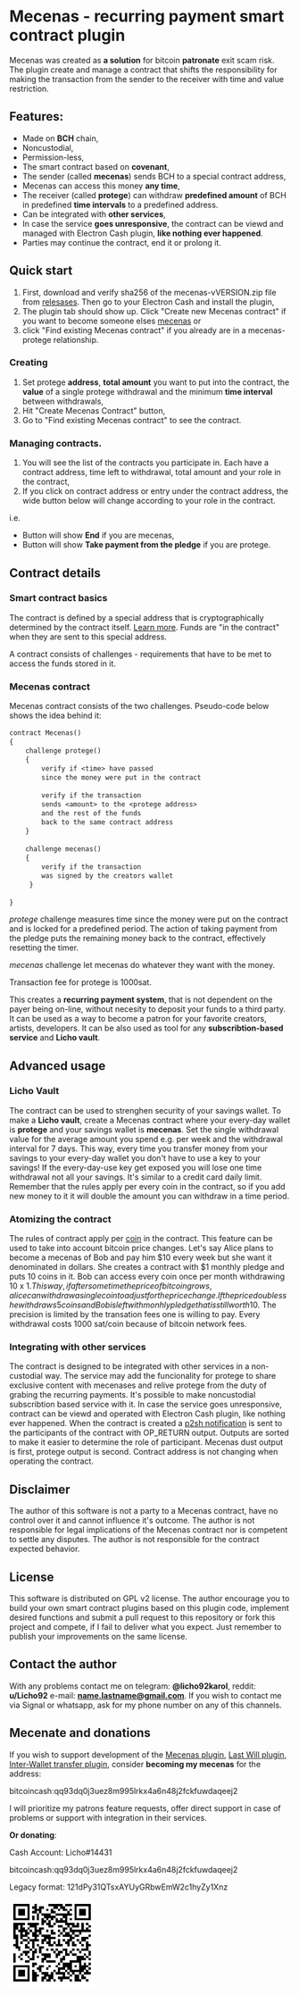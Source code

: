 # Mecenas - recurring payment smart contract plugin
Mecenas was created as **a solution** for bitcoin **patronate** exit scam risk. The plugin create and manage a contract that shifts the responsibility for making the transaction from the sender to the receiver with time and value restriction.

## Features:
* Made on **BCH** chain,
* Noncustodial,
* Permission-less,
* The smart contract based on **covenant**,
* The sender (called **mecenas**) sends BCH to a special contract address,
* Mecenas can access this money **any time**,
* The receiver (called **protege**) can withdraw **predefined amount** of BCH in predefined **time intervals** to a predefined address.
* Can be integrated with **other services**,
* In case the service **goes unresponsive**, the contract can be viewd and managed with Electron Cash plugin, **like nothing ever happened**.
* Parties may continue the contract, end it or prolong it.


## Quick start

1. First, download and verify sha256 of the mecenas-vVERSION.zip file from [relesases](). Then go to your Electron Cash and install the plugin,
2. The plugin tab should show up. Click "Create new Mecenas contract" if you want to become someone elses [mecenas](https://en.wikipedia.org/wiki/Gaius_Maecenas#Maecenate_(patronage)) or
3. click "Find existing Mecenas contract" if you already are in a mecenas-protege relationship.

### Creating
 1. Set protege **address**, **total amount** you want to put into the contract, the **value** of a single protege withdrawal and the minimum **time interval** between withdrawals,
 2. Hit "Create Mecenas Contract" button,
 3. Go to "Find existing Mecenas contract" to see the contract.

### Managing contracts.

1. You will see the list of the contracts you participate in. Each have a contract address, time left to withdrawal, total amount and your role in the contract,
2. If you click on contract address or entry under the contract address, the wide button below will change according to your role in the contract.

i.e.

* Button will show **End** if you are mecenas,
* Button will show **Take payment from the pledge** if you are protege.


## Contract details

### Smart contract basics
The contract is defined by a special address that is cryptographically determined by the contract itself. [Learn more](https://en.bitcoin.it/wiki/Pay_to_script_hash). Funds are "in the contract" when they are sent to this special address. 

A contract consists of challenges - requirements that have to be met to access the funds stored in it.


### Mecenas contract
Mecenas contract consists of the two challenges.
Pseudo-code below shows the idea behind it:
```
contract Mecenas()
{
    challenge protege()
    {
        verify if <time> have passed 
        since the money were put in the contract

        verify if the transaction 
        sends <amount> to the <protege address>
        and the rest of the funds
        back to the same contract address
    }
    
    challenge mecenas()
    {
        verify if the transaction 
        was signed by the creators wallet
     }

}
```
*protege* challenge measures time since the money were put on the contract and is locked for a predefined period. The action of taking payment from the pledge puts the remaining money back to the contract, effectively resetting the timer.

*mecenas* challenge let mecenas do whatever they want with the money.

Transaction fee for protege is 1000sat.

This creates a **recurring payment system**, that is not dependent on the payer being on-line, without necesity to deposit your funds to a third party. It can be used as a way to become a patron for your favorite creators, artists, developers. It can be also used as tool for any **subscribtion-based service** and **Licho vault**. 


## Advanced usage 

### Licho Vault

The contract can be used to strenghen security of your savings wallet. To make a **Licho vault**, create a Mecenas contract where your every-day wallet is **protege** and your savings wallet is **mecenas**. Set the single withdrawal value for the average amount you spend e.g. per week and the withdrawal interval for 7 days. This way, every time you transfer money from your savings to your every-day wallet you don't have to use a key to  your savings! If the every-day-use key get exposed you will lose one time withdrawal not all your savings. It's similar to a credit card daily limit. Remember that the rules apply per every coin in the contract, so if you add new money to it it will double the amount you can withdraw in a time period.

### Atomizing the contract
The rules of contract apply per [coin](https://en.bitcoin.it/wiki/Coin_analogy) in the contract. This feature can be used to take into account bitcoin price changes. Let's say Alice plans to become a mecenas of Bob and pay him $10 every week but she want it denominated in dollars. She creates a contract with $1 monthly pledge and puts 10 coins in it. Bob can access every coin once per month withdrawing 10 x $1. This way, if after some time the price of bitcoin grows, alice can withdraw a single coin to adjust for the price change. If the price doubles she withdraws  5 coins and Bob is left with monhly pledge that is still worth 10$. The precision is limited by the transation fees one is willing to pay. Every withdrawal costs 1000 sat/coin because of bitcoin network fees.

### Integrating with other services
The contract is designed to be integrated with other services in a non-custodial way. The service may add the funcionality for protege to share exclusive content with mecenases and relive protege from the duty of grabing the  recurring payments. It's possible to make noncustodial subscribtion based service with it. In case the service goes unresponsive, contract can be viewd and operated with Electron Cash plugin, like nothing ever happened. When the contract is created a [p2sh notification](https://gist.github.com/KarolTrzeszczkowski/3f7e719902e8d678efcc71875df66f21) is sent to the participants of the contract with OP_RETURN output. Outputs are sorted to make it easier to determine the role of participant. Mecenas dust output is first, protege output is second. Contract address is not changing when operating the contract.


## Disclaimer

The author of this software is not a party to a Mecenas contract, have no control over it and cannot influence it's outcome. The author is not responsible for legal implications of the Mecenas contract nor is competent to settle any disputes. The author is not responsible for the contract expected behavior.

## License

This software is distributed on GPL v2 license. The author encourage you to build your own smart contract plugins based on this plugin code, implement desired functions and submit a pull request to this repository or fork this project and compete, if I fail to deliver what you expect. Just remember to publish your improvements on the same license.

## Contact the author

With any problems contact me on telegram: **@licho92karol**, reddit: **u/Licho92** e-mail: **name.lastname@gmail.com**. If you wish to contact me via Signal or whatsapp, ask for my phone number on any of this channels.

## Mecenate and donations

If you wish to support development of the [Mecenas plugin](), [Last Will plugin](https://github.com/KarolTrzeszczkowski/Electron-Cash-Last-Will-Plugin), [Inter-Wallet transfer plugin](https://github.com/KarolTrzeszczkowski/Electron-Cash-Plugin-Template), consider **becoming my mecenas** for the address:

bitcoincash:qq93dq0j3uez8m995lrkx4a6n48j2fckfuwdaqeej2

I will prioritize my patrons feature requests, offer direct support in case of problems or support with integration in their services.

**Or donating**: 

Cash Account: Licho#14431

bitcoincash:qq93dq0j3uez8m995lrkx4a6n48j2fckfuwdaqeej2

Legacy format: 121dPy31QTsxAYUyGRbwEmW2c1hyZy1Xnz

![donate](/pictures/donate.png)






